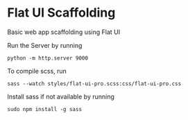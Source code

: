 # Flat UI Scaffolding

Basic web app scaffolding using Flat UI

Run the Server by running

```
python -m http.server 9000
```

 To compile scss, run

 ```
sass --watch styles/flat-ui-pro.scss:css/flat-ui-pro.css
 ```

 Install sass if not available by running 

 ```
 sudo npm install -g sass
 ```
